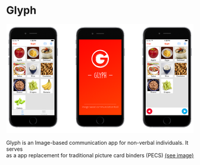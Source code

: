 # Glyph #
![alt text](glyph.png)




Glyph is an Image-based communication app for non-verbal individuals. It serves  
as a app replacement for traditional picture card binders (PECS) [(see image)](http://i.ebayimg.com/images/i/251456122294-0-1/s-l1000.jpg)


